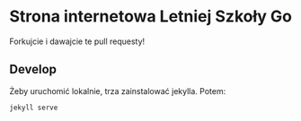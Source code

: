Strona internetowa Letniej Szkoły Go
====================================

Forkujcie i dawajcie te pull requesty!

Develop
-------

Żeby uruchomić lokalnie, trza zainstalować jekylla. Potem:

	jekyll serve
